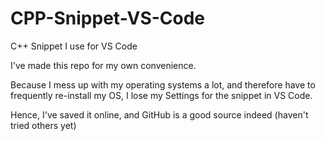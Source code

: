 # CPP-Snippet-VS-Code
C++ Snippet I use for VS Code

I've made this repo for my own convenience.

Because I mess up with my operating systems a lot,
and therefore have to frequently re-install my OS,
I lose my Settings for the snippet in VS Code.

Hence, I've saved it online, and GitHub is a good 
source indeed (haven't tried others yet)
